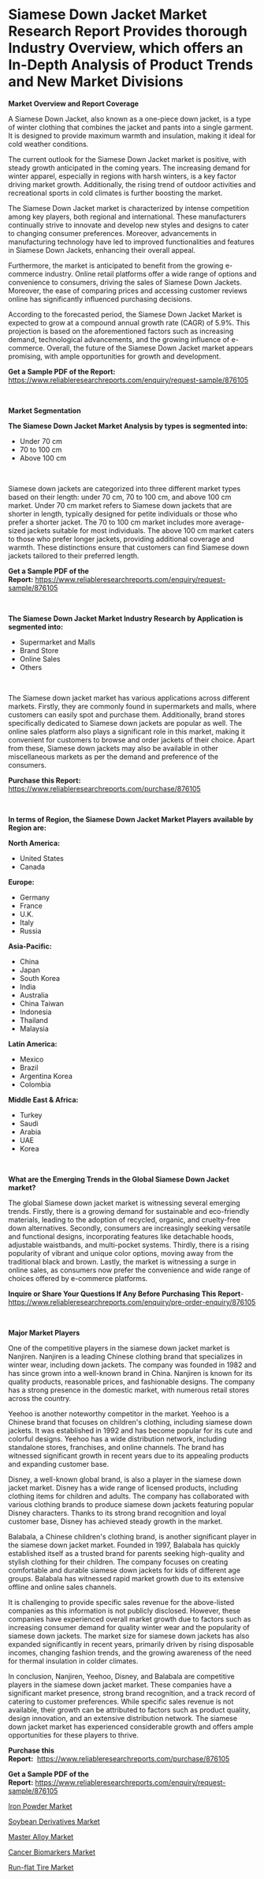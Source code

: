 <p><h1>Siamese Down Jacket Market Research Report Provides thorough Industry Overview, which offers an In-Depth Analysis of Product Trends and New Market Divisions</h1></p><p><strong>Market Overview and Report Coverage</strong></p>
<p><p>A Siamese Down Jacket, also known as a one-piece down jacket, is a type of winter clothing that combines the jacket and pants into a single garment. It is designed to provide maximum warmth and insulation, making it ideal for cold weather conditions.</p><p>The current outlook for the Siamese Down Jacket market is positive, with steady growth anticipated in the coming years. The increasing demand for winter apparel, especially in regions with harsh winters, is a key factor driving market growth. Additionally, the rising trend of outdoor activities and recreational sports in cold climates is further boosting the market.</p><p>The Siamese Down Jacket market is characterized by intense competition among key players, both regional and international. These manufacturers continually strive to innovate and develop new styles and designs to cater to changing consumer preferences. Moreover, advancements in manufacturing technology have led to improved functionalities and features in Siamese Down Jackets, enhancing their overall appeal.</p><p>Furthermore, the market is anticipated to benefit from the growing e-commerce industry. Online retail platforms offer a wide range of options and convenience to consumers, driving the sales of Siamese Down Jackets. Moreover, the ease of comparing prices and accessing customer reviews online has significantly influenced purchasing decisions.</p><p>According to the forecasted period, the Siamese Down Jacket Market is expected to grow at a compound annual growth rate (CAGR) of 5.9%. This projection is based on the aforementioned factors such as increasing demand, technological advancements, and the growing influence of e-commerce. Overall, the future of the Siamese Down Jacket market appears promising, with ample opportunities for growth and development.</p></p>
<p><strong>Get a Sample PDF of the Report:</strong> <a href="https://www.reliableresearchreports.com/enquiry/request-sample/876105">https://www.reliableresearchreports.com/enquiry/request-sample/876105</a></p>
<p>&nbsp;</p>
<p><strong>Market Segmentation</strong></p>
<p><strong>The Siamese Down Jacket Market Analysis by types is segmented into:</strong></p>
<p><ul><li>Under 70 cm</li><li>70 to 100 cm</li><li>Above 100 cm</li></ul></p>
<p>&nbsp;</p>
<p><p>Siamese down jackets are categorized into three different market types based on their length: under 70 cm, 70 to 100 cm, and above 100 cm market. Under 70 cm market refers to Siamese down jackets that are shorter in length, typically designed for petite individuals or those who prefer a shorter jacket. The 70 to 100 cm market includes more average-sized jackets suitable for most individuals. The above 100 cm market caters to those who prefer longer jackets, providing additional coverage and warmth. These distinctions ensure that customers can find Siamese down jackets tailored to their preferred length.</p></p>
<p><strong>Get a Sample PDF of the Report:</strong>&nbsp;<a href="https://www.reliableresearchreports.com/enquiry/request-sample/876105">https://www.reliableresearchreports.com/enquiry/request-sample/876105</a></p>
<p>&nbsp;</p>
<p><strong>The Siamese Down Jacket Market Industry Research by Application is segmented into:</strong></p>
<p><ul><li>Supermarket and Malls</li><li>Brand Store</li><li>Online Sales</li><li>Others</li></ul></p>
<p>&nbsp;</p>
<p><p>The Siamese down jacket market has various applications across different markets. Firstly, they are commonly found in supermarkets and malls, where customers can easily spot and purchase them. Additionally, brand stores specifically dedicated to Siamese down jackets are popular as well. The online sales platform also plays a significant role in this market, making it convenient for customers to browse and order jackets of their choice. Apart from these, Siamese down jackets may also be available in other miscellaneous markets as per the demand and preference of the consumers.</p></p>
<p><strong>Purchase this Report:</strong>&nbsp; <a href="https://www.reliableresearchreports.com/purchase/876105">https://www.reliableresearchreports.com/purchase/876105</a></p>
<p>&nbsp;</p>
<p><strong>In terms of Region, the Siamese Down Jacket Market Players available by Region are:</strong></p>
<p>
    <p> <strong> North America: </strong>
        <ul>
            <li>United States</li>
            <li>Canada</li>
        </ul>
        </p> 
    <p> <strong> Europe: </strong>
        <ul>
            <li>Germany</li>
            <li>France</li>
            <li>U.K.</li>
            <li>Italy</li>
            <li>Russia</li>
        </ul>
        </p> 
    <p> <strong> Asia-Pacific: </strong>
        <ul>
            <li>China</li>
            <li>Japan</li>
            <li>South Korea</li>
            <li>India</li>
            <li>Australia</li>
            <li>China Taiwan</li>
            <li>Indonesia</li>
            <li>Thailand</li>
            <li>Malaysia</li>
        </ul>
        </p> 
    <p> <strong> Latin America: </strong>
        <ul>
            <li>Mexico</li>
            <li>Brazil</li>
            <li>Argentina Korea</li>
            <li>Colombia</li>
        </ul>
        </p> 
    <p> <strong> Middle East & Africa: </strong>
        <ul>
            <li>Turkey</li>
            <li>Saudi</li>
            <li>Arabia</li>
            <li>UAE</li>
            <li>Korea</li>
        </ul>
    </p>
    </p>
<p>&nbsp;</p>
<p><strong>What are the Emerging Trends in the Global Siamese Down Jacket market?</strong></p>
<p><p>The global Siamese down jacket market is witnessing several emerging trends. Firstly, there is a growing demand for sustainable and eco-friendly materials, leading to the adoption of recycled, organic, and cruelty-free down alternatives. Secondly, consumers are increasingly seeking versatile and functional designs, incorporating features like detachable hoods, adjustable waistbands, and multi-pocket systems. Thirdly, there is a rising popularity of vibrant and unique color options, moving away from the traditional black and brown. Lastly, the market is witnessing a surge in online sales, as consumers now prefer the convenience and wide range of choices offered by e-commerce platforms.</p></p>
<p><strong>Inquire or Share Your Questions If Any Before Purchasing This Report</strong>- <a href="https://www.reliableresearchreports.com/enquiry/pre-order-enquiry/876105">https://www.reliableresearchreports.com/enquiry/pre-order-enquiry/876105</a></p>
<p>&nbsp;</p>
<p><strong>Major Market Players</strong></p>
<p><p>One of the competitive players in the siamese down jacket market is Nanjiren. Nanjiren is a leading Chinese clothing brand that specializes in winter wear, including down jackets. The company was founded in 1982 and has since grown into a well-known brand in China. Nanjiren is known for its quality products, reasonable prices, and fashionable designs. The company has a strong presence in the domestic market, with numerous retail stores across the country.</p><p>Yeehoo is another noteworthy competitor in the market. Yeehoo is a Chinese brand that focuses on children's clothing, including siamese down jackets. It was established in 1992 and has become popular for its cute and colorful designs. Yeehoo has a wide distribution network, including standalone stores, franchises, and online channels. The brand has witnessed significant growth in recent years due to its appealing products and expanding customer base.</p><p>Disney, a well-known global brand, is also a player in the siamese down jacket market. Disney has a wide range of licensed products, including clothing items for children and adults. The company has collaborated with various clothing brands to produce siamese down jackets featuring popular Disney characters. Thanks to its strong brand recognition and loyal customer base, Disney has achieved steady growth in the market.</p><p>Balabala, a Chinese children's clothing brand, is another significant player in the siamese down jacket market. Founded in 1997, Balabala has quickly established itself as a trusted brand for parents seeking high-quality and stylish clothing for their children. The company focuses on creating comfortable and durable siamese down jackets for kids of different age groups. Balabala has witnessed rapid market growth due to its extensive offline and online sales channels.</p><p>It is challenging to provide specific sales revenue for the above-listed companies as this information is not publicly disclosed. However, these companies have experienced overall market growth due to factors such as increasing consumer demand for quality winter wear and the popularity of siamese down jackets. The market size for siamese down jackets has also expanded significantly in recent years, primarily driven by rising disposable incomes, changing fashion trends, and the growing awareness of the need for thermal insulation in colder climates.</p><p>In conclusion, Nanjiren, Yeehoo, Disney, and Balabala are competitive players in the siamese down jacket market. These companies have a significant market presence, strong brand recognition, and a track record of catering to customer preferences. While specific sales revenue is not available, their growth can be attributed to factors such as product quality, design innovation, and an extensive distribution network. The siamese down jacket market has experienced considerable growth and offers ample opportunities for these players to thrive.</p></p>
<p><strong>Purchase this Report:</strong>&nbsp;&nbsp;<a href="https://www.reliableresearchreports.com/purchase/876105">https://www.reliableresearchreports.com/purchase/876105</a></p>
<p></p>
<p><strong>Get a Sample PDF of the Report:</strong>&nbsp;<a href="https://www.reliableresearchreports.com/enquiry/request-sample/876105">https://www.reliableresearchreports.com/enquiry/request-sample/876105</a></p>
<p><p><a href="https://www.reportprime.com/iron-powder-r437">Iron Powder Market</a></p><p><a href="https://issuu.com/reportprime-2/docs/soybean-derivatives-market-size-2030.pptx?fr=xKAE9_zU1NQ">Soybean Derivatives Market</a></p><p><a href="https://issuu.com/reportprime-2/docs/master-alloy-market-size-2030.pptx?fr=xKAE9_zU1NQ">Master Alloy Market</a></p><p><a href="https://medium.com/@erickasauer/cancer-biomarkers-market-size-growth-forecast-2023-2030-6962dee2625a">Cancer Biomarkers Market</a></p><p><a href="https://medium.com/@vergiekunze/run-flat-tire-market-size-growth-forecast-2023-2030-2345713400ca">Run-flat Tire Market</a></p></p>